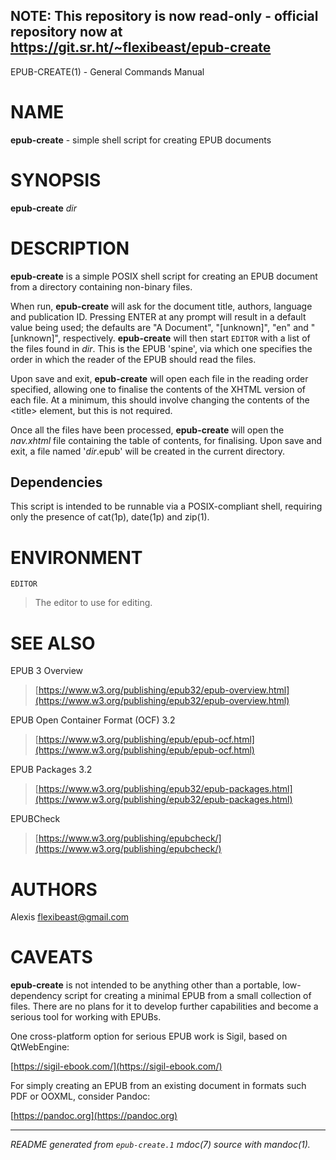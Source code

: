 ## NOTE: This repository is now read-only - official repository now at https://git.sr.ht/~flexibeast/epub-create
EPUB-CREATE(1) - General Commands Manual

# NAME

**epub-create** - simple shell script for creating EPUB documents

# SYNOPSIS

**epub-create**
*dir*

# DESCRIPTION

**epub-create**
is a simple POSIX shell script for creating an EPUB document from a
directory containing non-binary files.

When run,
**epub-create**
will ask for the document title, authors, language and publication ID.
Pressing ENTER at any prompt will result in a default value being
used; the defaults are
"A Document",
"\[unknown]",
"en"
and
"\[unknown]",
respectively.
**epub-create**
will then start
`EDITOR`
with a list of the files found in
*dir*.
This is the EPUB
'spine',
via which one specifies the order in which the reader of the EPUB
should read the files.

Upon save and exit,
**epub-create**
will open each file in the reading order specified, allowing one to
finalise the contents of the XHTML version of each file.
At a minimum, this should involve changing the contents of the
&lt;title&gt;
element, but this is not required.

Once all the files have been processed,
**epub-create**
will open the
*nav.xhtml*
file containing the table of contents, for finalising.
Upon save and exit, a file named
'*&zwnj;*&zwnj;*dir*.epub'
will be created in the current directory.

## Dependencies

This script is intended to be runnable via a POSIX-compliant shell,
requiring only the presence of
cat(1p),
date(1p)
and
zip(1).

# ENVIRONMENT

`EDITOR`

> The editor to use for editing.

# SEE ALSO

EPUB 3 Overview

> [https://www.w3.org/publishing/epub32/epub-overview.html](https://www.w3.org/publishing/epub32/epub-overview.html)

EPUB Open Container Format (OCF) 3.2

> [https://www.w3.org/publishing/epub/epub-ocf.html](https://www.w3.org/publishing/epub/epub-ocf.html)

EPUB Packages 3.2

> [https://www.w3.org/publishing/epub32/epub-packages.html](https://www.w3.org/publishing/epub32/epub-packages.html)

EPUBCheck

> [https://www.w3.org/publishing/epubcheck/](https://www.w3.org/publishing/epubcheck/)

# AUTHORS

Alexis [flexibeast@gmail.com](mailto:flexibeast@gmail.com)

# CAVEATS

**epub-create**
is not intended to be anything other than a portable, low-dependency
script for creating a minimal EPUB from a small collection of files.
There are no plans for it to develop further capabilities and become a
serious tool for working with EPUBs.

One cross-platform option for serious EPUB work is Sigil, based on
QtWebEngine:

[https://sigil-ebook.com/](https://sigil-ebook.com/)

For simply creating an EPUB from an existing document in formats such
PDF or OOXML, consider Pandoc:

[https://pandoc.org](https://pandoc.org)

---
*README generated from `epub-create.1` mdoc(7) source with mandoc(1).*
